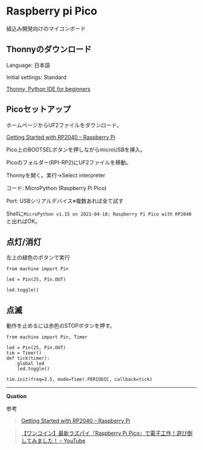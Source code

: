 # Raspberry pi Pico
組込み開発向けのマイコンボード
## Thonnyのダウンロード
Language: 日本語

Initial settings: Standard

[Thonny, Python IDE for beginners](https://thonny.org/)
## Picoセットアップ
ホームページからUF2ファイルをダウンロード。

[Getting Started with RP2040 – Raspberry Pi](https://www.raspberrypi.org/documentation/rp2040/getting-started/)

Pico上のBOOTSELボタンを押しながらmicroUSBを挿入。

Picoのフォルダー(RPI-RP2)にUF2ファイルを移動。

Thonnyを開く。実行→Select interpreter

コード: MicroPython (Raspberry Pi Pico)

Port: USBシリアルデバイス※複数あれば全て試す

Shellに`MicroPython v1.15 on 2021-04-18; Raspberry Pi Pico with RP2040`と出ればOK。

## 点灯/消灯
左上の緑色のボタンで実行
```
from machine import Pin

led = Pin(25, Pin.OUT)

led.toggle()
```

## 点滅
動作を止めるには赤色のSTOPボタンを押す。
```
from machine import Pin, Timer

led = Pin(25, Pin.OUT)
tim = Timer()
def tick(timer):
    global led
    led.toggle()

tim.init(freq=2.5, mode=Timer.PERIODIC, callback=tick)
```

___

__Qustion__

参考

>[Getting Started with RP2040 – Raspberry Pi](https://www.raspberrypi.org/documentation/rp2040/getting-started/)

>[【ワンコイン】最新ラズパイ『Raspberry Pi Pico』で電子工作！遊び倒してみました！ - YouTube](https://www.youtube.com/watch?v=W7fyiWzF04o)

>[]()

>[]()

>[]()

>[]()

>[]()

>[]()

>[]()

>[]()

>[]()